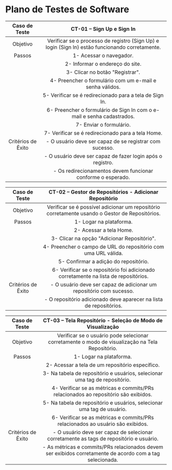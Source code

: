 # Plano de Testes de Software

| Caso de Teste | CT-01 – Sign Up e Sign In |
|:---:	|:---:	|
|Objetivo| Verificar se o processo de registro (Sign Up) e login (Sign In) estão funcionando corretamente.|
|Passos|1-    Acessar o navegador.|
||2-    Informar o endereço do site.| 
||3-    Clicar no botão "Registrar".|
||4-    Preencher o formulário com um e-mail e senha válidos.|
||5-    Verificar se é redirecionado para a tela de Sign In.|
||6-    Preencher o formulário de Sign In com o e-mail e senha cadastrados.|
||7-    Enviar o formulário.|
||7-    Verificar se é redirecionado para a tela Home.|
|Critérios de Êxito| - O usuário deve ser capaz de se registrar com sucesso.|
|| - O usuário deve ser capaz de fazer login após o registro.|
|| - Os redirecionamentos devem funcionar conforme o esperado.|

| Caso de Teste 	| CT-02 – Gestor de Repositórios - Adicionar Repositório |
|:---:	|:---:	|
|Objetivo| Verificar se é possível adicionar um repositório corretamente usando o Gestor de Repositórios.|
|Passos|1-    Logar na plataforma.|
||2-    Acessar a tela Home.|
||3-    Clicar na opção "Adicionar Repositório".|
||4-    Preencher o campo de URL do repositório com uma URL válida.|
||5-    Confirmar a adição do repositório.|
||6-    Verificar se o repositório foi adicionado corretamente na lista de repositórios.|
|Critérios de Êxito| - O usuário deve ser capaz de adicionar um repositório com sucesso.|
|| - O repositório adicionado deve aparecer na lista de repositórios.|

| Caso de Teste 	| CT-03 – Tela Repositório - Seleção de Modo de Visualização |
|:---:	|:---:	|
|Objetivo| Verificar se o usuário pode selecionar corretamente o modo de visualização na Tela Repositório.|
|Passos|1-    Logar na plataforma.|
||2-    Acessar a tela de um repositório específico.|
||3-    Na tabela de repositório e usuários, selecionar uma tag de repositório.|
||4-    Verificar se as métricas e commits/PRs relacionados ao repositório são exibidos.|
||5-    Na tabela de repositório e usuários, selecionar uma tag de usuário.|
||6-    Verificar se as métricas e commits/PRs relacionados ao usuário são exibidos.|
|Critérios de Êxito| - O usuário deve ser capaz de selecionar corretamente as tags de repositório e usuário.|
|| - As métricas e commits/PRs relacionados devem ser exibidos corretamente de acordo com a tag selecionada.|